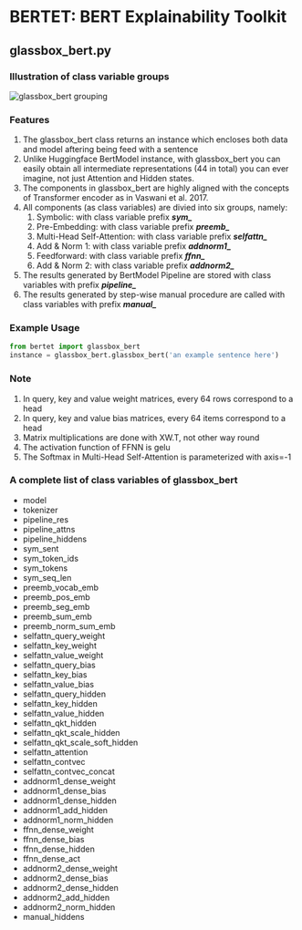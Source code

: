 # BERTET: BERT Explainability Toolkit
## glassbox_bert.py
### Illustration of class variable groups
![glassbox_bert grouping](https://github.com/johnthehow/bertet/blob/master/figure1.png)
### Features
1. The glassbox_bert class returns an instance which encloses both data and model aftering being feed with a sentence
2. Unlike Huggingface BertModel instance, with glassbox_bert you can easily obtain all intermediate representations (44 in total) you can ever imagine, not just Attention and Hidden states.
3. The components in glassbox_bert are highly aligned with the concepts of Transformer encoder as in Vaswani et al. 2017.
4. All components (as class variables) are divied into six groups, namely:
	1. Symbolic: with class variable prefix ***sym_***
	1. Pre-Embedding: with class variable prefix ***preemb_***
	1. Multi-Head Self-Attention: with class variable prefix ***selfattn_***
	1. Add & Norm 1: with class variable prefix ***addnorm1_***
	1. Feedforward: with class variable prefix ***ffnn_***
	1. Add & Norm 2: with class variable prefix ***addnorm2_***
5. The results generated by BertModel Pipeline are stored with class variables with prefix ***pipeline_***
6. The results generated by step-wise manual procedure are called with class variables with prefix ***manual_***

### Example Usage
```python
from bertet import glassbox_bert
instance = glassbox_bert.glassbox_bert('an example sentence here')

```

### Note
1. In query, key and value weight matrices, every 64 rows correspond to a head
2. In query, key and value bias matrices, every 64 items correspond to a head
3. Matrix multiplications are done with XW.T, not other way round
3. The activation function of FFNN is gelu
4. The Softmax in Multi-Head Self-Attention is parameterized with axis=-1

### A complete list of class variables of glassbox_bert
* model
* tokenizer
* pipeline_res
* pipeline_attns
* pipeline_hiddens
* sym_sent
* sym_token_ids
* sym_tokens
* sym_seq_len
* preemb_vocab_emb
* preemb_pos_emb
* preemb_seg_emb
* preemb_sum_emb
* preemb_norm_sum_emb
* selfattn_query_weight
* selfattn_key_weight
* selfattn_value_weight
* selfattn_query_bias
* selfattn_key_bias
* selfattn_value_bias
* selfattn_query_hidden
* selfattn_key_hidden
* selfattn_value_hidden
* selfattn_qkt_hidden
* selfattn_qkt_scale_hidden
* selfattn_qkt_scale_soft_hidden
* selfattn_attention
* selfattn_contvec
* selfattn_contvec_concat
* addnorm1_dense_weight
* addnorm1_dense_bias
* addnorm1_dense_hidden
* addnorm1_add_hidden
* addnorm1_norm_hidden
* ffnn_dense_weight
* ffnn_dense_bias
* ffnn_dense_hidden
* ffnn_dense_act
* addnorm2_dense_weight
* addnorm2_dense_bias
* addnorm2_dense_hidden
* addnorm2_add_hidden
* addnorm2_norm_hidden
* manual_hiddens


